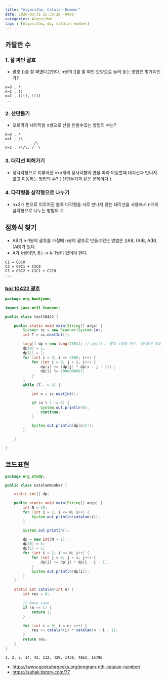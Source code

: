 ```yaml
---
title: "Algorithm, Catalan Number"
date: 2020-03-31 15:30:28 -0400
categories: Algorithm
tags : [Algorithm, dp, catalan number]
---
```


## 카탈란 수
### 1. 잘 짜인 괄호

- 괄호 ()를 잘 짜였다고한다. n쌍의 ()를 잘 짜인 모양으로 늘어 놓는 방법은 몇가지인가?
```
n=0 , *
n=1 , ()
n=2 , ()(), (())
...
```

### 2. 산만들기
- 오르막과 내리막을 n쌍으로 산을 만들수있는 방법의 수는?
```
n=0 , *
n=1 , /\
             /\
n=2 , /\/\, /  \
```

### 3. 대각선 피해가기
- 정사각형으로 이루어진 nxn개의 정사각형의 변을 따라 이동할때 대각선과 만나지 않고 이동하는 방법의 수? ( 산만들기과 같은 문제이다 )

### 4. 다각형을 삼각형으로 나누기
- n+2개 변으로 이루어진 볼록 다각형을 서로 만나지 않는 대각선을 사용해서 n개의 삼각형으로 나누는 방법의 수

## 점화식 찾기
- AB가 n-1쌍의 괄호를 가질때 n쌍의 괄호로 만들수있는 방법은
()AB, (A)B, A(B), (AB)가 있다.
- A가 k쌍이면, B는 n-k-1쌍이 있어야 한다.

```
C1 = C0C0
C2 = C0C1 + C1C0
C3 = C0C2 + C1C1 + C2C0
...
```

### [boj 10422 괄호](https://www.acmicpc.net/problem/10422)

```java
package org.baekjoon;

import java.util.Scanner;

public class test10422 {

	public static void main(String[] args) {
		Scanner sc = new Scanner(System.in);
		int T = sc.nextInt();

		long[] dp = new long[2501];	// dp[i] : 괄호 i쌍의 개수. 길이6은 3쌍을 만들수있다.
		dp[0] = 1;
		dp[1] = 1;
		for (int i = 2; i <= 2500; i++) {
			for (int j = 0; j < i; j++) {
				dp[i] += (dp[j] * dp[i - j - 1]) ;
				dp[i] %= 1000000007;
			}
		}
		while (T-- > 0) {

			int n = sc.nextInt();

			if (n % 2 != 0) {
				System.out.println(0);
				continue;
			}

			System.out.println(dp[n/2]);
		}

	}

}

```


## 코드표현


```java
package org.study;

public class CatalanNumber {

	static int[] dp;

	public static void main(String[] args) {
		int N = 10;
		for (int i = 1; i <= N; i++) {
			System.out.println(catalan(i));
		}

		System.out.println();

		dp = new int[N + 1];
		dp[0] = 1;
		dp[1] = 1;
		for (int i = 2; i <= N; i++) {
			for (int j = 0; j < i; j++) {
				dp[i] += dp[j] * dp[i - j - 1];
			}
			System.out.println(dp[i]);
		}
	}

	static int catalan(int n) {
		int res = 0;

		// base case
		if (n <= 1) {
			return 1;
		}

		for (int i = 0; i < n; i++) {
			res += catalan(i) * catalan(n - i - 1);
		}
		return res;
	}
}

```

```
1, 2, 5, 14, 42, 132, 429, 1430, 4862, 16796
```



- <https://www.geeksforgeeks.org/program-nth-catalan-number/>
- <https://suhak.tistory.com/77>
